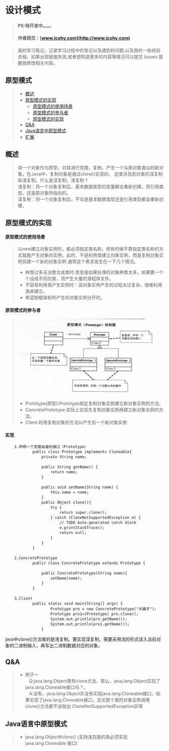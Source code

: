 
#  设计模式
> #### PS:待开发中。。。。
> #### 作者网页：[www.jcohy.com](http://www.jcohy.com)  	

>  我的学习笔记，记录学习过程中的笔记以及遇到的问题,以及我的一些经验总结。如果出现链接失效,或者想知道更多的内容等情况可以提交 Issues 提醒我修改相关内容。

## 原型模式
> * [概述](#gaishu)
> * [原型模式的实现](#method)
>   *  [原型模式的使用场景](#sight)
>   *  [原型模式的参与者](#role)
>   *  [原型模式的实现](#impl)
> * [Q&A](#qa)
> * [Java语言中原型模式](#java)
> * [扩展](#kuozhan)

<p id ="gaishu" />

## 概述
>  讲一个对象作为原型，对其进行克隆，复制。产生一个与原对象类似的新对象。在Java中，复制对象是通过clone()实现的。
>  这里涉及到对象的深复制和浅复制。什么是深复制，浅复制？</br>
>  浅复制：将一个对象复制后，基本数据类型的变量都会重新创建，而引用类型，还是原对象所指向的。</br>
>  深复制：将一个对象复制后，不论是基本数据类型还是引用类型都会重新创建。</br>

<p id ="gaishu" />

## 原型模式的实现

<p id ="sight" />

####  原型模式的使用场景
>  以new建立对象实例时，都必须指定类名称，但有时候不靠指定类名称的方式就能产生对象的实例，此时，不是利用类建立对象实例，而是复制对象实例另建一个新的对象实例
>  通常这个需求发生在一下几个情况。
>  *  种类过多无法整合成类时:意思是如果处理的对象种类太多，如果要一个个设成不同的类，须产生大量的源程序文件。</br>
>  *  不容易利用类产生实例时：该对象实例产生的过程太过复杂，很难利用类来建立。</br>
>  *  希望把框架和所产生的对象实例分开时。</br>

<p id ="role" />

####  原型模式的参与者

>  ![结构图](https://github.com/jiachao23/jcohy-study-sample/blob/master/jcohy-study-designpattern/images/prototype.png)
>  *  Prototype(原型):Prototype规定复制对象实例建立新对象实例的方法。</br>
>  *  ConcretePrototype:实际上实现先复制对象实例再建立新对象实例的方法。</br>
>  *  Client:利用复制对象的方法以产生另一个新对象实例</br>

<p id ="impl" />

####  实现
        1.声明一个克隆自身的接口（Prototype）
                public class Prototype implements Cloneable{
                    private String name;
                
                    public String getName() {
                        return name;
                    }
                
                    public void setName(String name) {
                        this.name = name;
                    }
                    public Object clone(){
                        try {
                            return super.clone();
                        } catch (CloneNotSupportedException e) {
                            // TODO Auto-generated catch block
                            e.printStackTrace();
                            return null;
                        }
                    }
                }
                
        2.ConcretePrototype
                public class ConcretePrototype extends Prototype {
                	
                	public ConcretePrototype(String name){
                		setName(name);
                	}
                }
                
        3.Client
                public static void main(String[] args) {
                		Prototype pro = new ConcretePrototype("大骗子");
                		Prototype pro1=(Prototype) pro.clone();
                		System.out.println(pro.getName());
                		System.out.println(pro1.getName());
                	}
java中clone()方法做的是浅复制。要实现深复制，需要采用流的形式读入当前对象的二进制输入，再写出二进制数据对应的对象。

<p id ="qa" />

##  Q&A
> *  例子一</br>
>   &nbsp;&nbsp; Q:java.lang.Object类有clone方法，那么，java,lang.Object实现了java.lang.Cloneable接口吗？。</br>
>   &nbsp;&nbsp; A:没有，java.lang.Object并没有实现java.lang.Cloneable接口。如果实现了java.lang.Cloneable接口，无论那个类的对象实例调用clone()方法都不会抛出
CloneNotSupportedException异常

<p id ="java" />

## Java语言中原型模式
>  *  java.lang.Object#clone() (支持浅克隆的类必须实现java.lang.Cloneable 接口)

<p id ="kuozhan" />